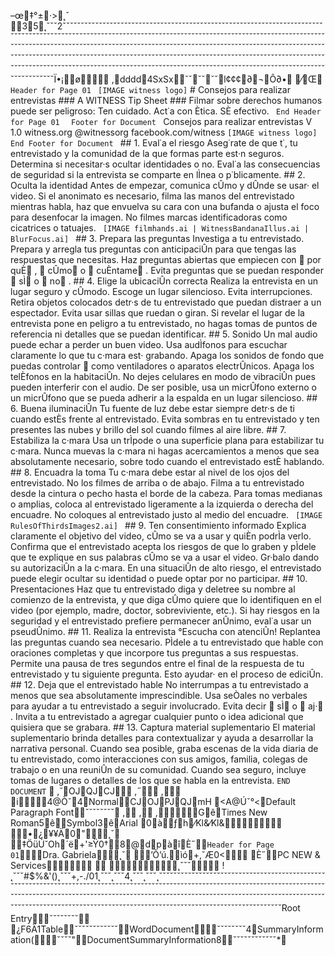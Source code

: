 –œ‡°±·                >  ˛ˇ	               3          5      ˛ˇˇˇ    2   ˇˇˇˇˇˇˇˇˇˇˇˇˇˇˇˇˇˇˇˇˇˇˇˇˇˇˇˇˇˇˇˇˇˇˇˇˇˇˇˇˇˇˇˇˇˇˇˇˇˇˇˇˇˇˇˇˇˇˇˇˇˇˇˇˇˇˇˇˇˇˇˇˇˇˇˇˇˇˇˇˇˇˇˇˇˇˇˇˇˇˇˇˇˇˇˇˇˇˇˇˇˇˇˇˇˇˇˇˇˇˇˇˇˇˇˇˇˇˇˇˇˇˇˇˇˇˇˇˇˇˇˇˇˇˇˇˇˇˇˇˇˇˇˇˇˇˇˇˇˇˇˇˇˇˇˇˇˇˇˇˇˇˇˇˇˇˇˇˇˇˇˇˇˇˇˇˇˇˇˇˇˇˇˇˇˇˇˇˇˇˇˇˇˇˇˇˇˇˇˇˇˇˇˇˇˇˇˇˇˇˇˇˇˇˇˇˇˇˇˇˇˇˇˇˇˇˇˇˇˇˇˇˇˇˇˇˇˇˇˇˇˇˇˇˇˇˇˇˇˇˇˇˇˇˇˇˇˇˇˇˇˇˇˇˇˇˇˇˇˇˇˇˇˇˇˇˇˇˇˇˇˇˇˇˇˇˇˇˇˇˇˇˇˇˇˇˇˇˇˇˇˇˇˇˇˇˇˇˇˇˇˇˇˇˇˇˇˇˇˇˇˇˇˇˇˇˇˇˇˇˇˇˇˇˇˇˇˇˇˇˇˇˇˇˇˇˇˇˇˇˇˇˇˇˇˇˇˇˇˇˇˇˇˇˇˇˇˇˇˇˇˇˇˇˇˇˇˇˇˇˇˇˇˇˇˇˇˇˇˇˇˇˇˇˇˇˇˇˇˇˇˇˇˇˇˇˇˇˇˇˇˇˇˇˇˇˇˇˇˇˇˇˇˇˇˇˇˇˇˇˇˇÏ•¡       ø           ,   dddd                          4  Sx  Sx                                ˇˇ         ˇˇ         ˇˇ                 l     ¢       ¢                                   ¢                                              ∂      ¬              Ô   ∂                                                                                                                           •             ⁄                                                                                                                                                                                                                                                                                                                                                                                                                                      Œ                                                                                                                                                                                                                                                                                                                                                                                                                                                                                                                                                                                                                                                                                                                    ` ` `   H e a d e r   f o r   P a g e   0 1   ` ` ` 
 
 ` ` ` [ I M A G E   w i t n e s s   l o g o ] ` ` ` 
 
 #   C o n s e j o s   p a r a   r e a l i z a r   e n t r e v i s t a s 
 # # #   A   W I T N E S S   T i p   S h e e t 
 
 # # #   F i l m a r   s o b r e   d e r e c h o s   h u m a n o s   p u e d e   s e r   p e l i g r o s o :   T e n   c u i d a d o .   A c t ˙ a   c o n   È t i c a .   S È   e f e c t i v o . 
 
 ` ` `   E n d   H e a d e r   f o r   P a g e   0 1   ` ` ` 
 
 ` ` `   F o o t e r   f o r   D o c u m e n t   ` ` ` 
 
 C o n s e j o s   p a r a   r e a l i z a r   e n t r e v i s t a s   V   1 . 0 
 
 w i t n e s s . o r g 
 @ w i t n e s s o r g 
 f a c e b o o k . c o m / w i t n e s s 
 ` ` ` [ I M A G E   w i t n e s s   l o g o ] ` ` ` 
 
 ` ` `   E n d   F o o t e r   f o r   D o c u m e n t   ` ` ` 
 
 # #   1 .   E v a l ˙ a   e l   r i e s g o 
 A s e g ˙ r a t e   d e   q u e   t ˙ ,   t u   e n t r e v i s t a d o   y   l a   c o m u n i d a d   d e   l a   q u e   f o r m a s   p a r t e   e s t · n   s e g u r o s .   D e t e r m i n a   s i   n e c e s i t a r · s   o c u l t a r   i d e n t i d a d e s   o   n o .   E v a l ˙ a   l a s   c o n s e c u e n c i a s   d e   s e g u r i d a d   s i   l a   e n t r e v i s t a   s e   c o m p a r t e   e n   l Ì n e a   o   p ˙ b l i c a m e n t e . 
 
 # #   2 .   O c u l t a   l a   i d e n t i d a d 
 A n t e s   d e   e m p e z a r ,   c o m u n i c a   c Û m o   y   d Û n d e   s e   u s a r ·   e l   v i d e o .   S i   e l   a n o n i m a t o   e s   n e c e s a r i o ,   f i l m a   l a s   m a n o s   d e l   e n t r e v i s t a d o   m i e n t r a s   h a b l a ,   h a z   q u e   e n v u e l v a   s u   c a r a   c o n   u n a   b u f a n d a   o   a j u s t a   e l   f o c o   p a r a   d e s e n f o c a r   l a   i m a g e n .   N o   f i l m e s   m a r c a s   i d e n t i f i c a d o r a s   c o m o   c i c a t r i c e s   o   t a t u a j e s . 
 
 ` ` `   [ I M A G E   f i l m h a n d s . a i   |   W i t n e s s B a n d a n a I l l u s . a i   |   B l u r F o c u s . a i ]   ` ` ` 
 
 # #   3 .   P r e p a r a   l a s   p r e g u n t a s 
 I n v e s t i g a   a   t u   e n t r e v i s t a d o .   P r e p a r a   y   a r r e g l a   t u s   p r e g u n t a s   c o n   a n t i c i p a c i Û n   p a r a   q u e   t e n g a s   l a s   r e s p u e s t a s   q u e   n e c e s i t a s .   H a z   p r e g u n t a s   a b i e r t a s   q u e   e m p i e c e n   c o n    p o r   q u È  ,    c Û m o    o    c u È n t a m e  .   E v i t a   p r e g u n t a s   q u e   s e   p u e d a n   r e s p o n d e r    s Ì    o    n o  . 
 
 # #   4 .   E l i g e   l a   u b i c a c i Û n   c o r r e c t a 
 R e a l i z a   l a   e n t r e v i s t a   e n   u n   l u g a r   s e g u r o   y   c Û m o d o .   E s c o g e   u n   l u g a r   s i l e n c i o s o .   E v i t a   i n t e r r u p c i o n e s .   R e t i r a   o b j e t o s   c o l o c a d o s   d e t r · s   d e   t u   e n t r e v i s t a d o   q u e   p u e d a n   d i s t r a e r   a   u n   e s p e c t a d o r .   E v i t a   u s a r   s i l l a s   q u e   r u e d a n   o   g i r a n .   S i   r e v e l a r   e l   l u g a r   d e   l a   e n t r e v i s t a   p o n e   e n   p e l i g r o   a   t u   e n t r e v i s t a d o ,   n o   h a g a s   t o m a s   d e   p u n t o s   d e   r e f e r e n c i a   n i   d e t a l l e s   q u e   s e   p u e d a n   i d e n t i f i c a r . 
 
 # #   5 .   S o n i d o 
 U n   m a l   a u d i o   p u e d e   e c h a r   a   p e r d e r   u n   b u e n   v i d e o .   U s a   a u d Ì f o n o s   p a r a   e s c u c h a r   c l a r a m e n t e   l o   q u e   t u   c · m a r a   e s t ·   g r a b a n d o .   A p a g a   l o s   s o n i d o s   d e   f o n d o   q u e   p u e d a s   c o n t r o l a r    c o m o   v e n t i l a d o r e s   o   a p a r a t o s   e l e c t r Û n i c o s .   A p a g a   l o s   t e l È f o n o s   e n   l a   h a b i t a c i Û n .   N o   d e j e s   c e l u l a r e s   e n   m o d o   d e   v i b r a c i Û n   p u e s   p u e d e n   i n t e r f e r i r   c o n   e l   a u d i o .   D e   s e r   p o s i b l e ,   u s a   u n   m i c r Û f o n o   e x t e r n o   o   u n   m i c r Û f o n o   q u e   s e   p u e d a   a d h e r i r   a   l a   e s p a l d a   e n   u n   l u g a r   s i l e n c i o s o . 
 
 # #   6 .   B u e n a   i l u m i n a c i Û n 
 T u   f u e n t e   d e   l u z   d e b e   e s t a r   s i e m p r e   d e t r · s   d e   t i   c u a n d o   e s t È s   f r e n t e   a l   e n t r e v i s t a d o .   E v i t a   s o m b r a s   e n   t u   e n t r e v i s t a d o   y   t e n   p r e s e n t e s   l a s   n u b e s   y   b r i l l o   d e l   s o l   c u a n d o   f i l m e s   a l   a i r e   l i b r e . 
 
 # #   7 .   E s t a b i l i z a   l a   c · m a r a 
 U s a   u n   t r Ì p o d e   o   u n a   s u p e r f i c i e   p l a n a   p a r a   e s t a b i l i z a r   t u   c · m a r a .   N u n c a   m u e v a s   l a   c · m a r a   n i   h a g a s   a c e r c a m i e n t o s   a   m e n o s   q u e   s e a   a b s o l u t a m e n t e   n e c e s a r i o ,   s o b r e   t o d o   c u a n d o   e l   e n t r e v i s t a d o   e s t È   h a b l a n d o . 
 
 # #   8 .   E n c u a d r a   l a   t o m a 
 T u   c · m a r a   d e b e   e s t a r   a l   n i v e l   d e   l o s   o j o s   d e l   e n t r e v i s t a d o .   N o   l o s   f i l m e s   d e   a r r i b a   o   d e   a b a j o .   F i l m a   a   t u   e n t r e v i s t a d o   d e s d e   l a   c i n t u r a   o   p e c h o   h a s t a   e l   b o r d e   d e   l a   c a b e z a .   P a r a   t o m a s   m e d i a n a s   o   a m p l i a s ,   c o l o c a   a l   e n t r e v i s t a d o   l i g e r a m e n t e   a   l a   i z q u i e r d a   o   d e r e c h a   d e l   e n c u a d r e .   N o   c o l o q u e s   a l   e n t r e v i s t a d o   j u s t o   a l   m e d i o   d e l   e n c u a d r e . 
 
 ` ` `   [ I M A G E   R u l e s O f T h i r d s I m a g e s 2 . a i ]   ` ` ` 
 
 # #   9 .   T e n   c o n s e n t i m i e n t o   i n f o r m a d o 
 E x p l i c a   c l a r a m e n t e   e l   o b j e t i v o   d e l   v i d e o ,   c Û m o   s e   v a   a   u s a r   y   q u i È n   p o d r Ì a   v e r l o .   C o n f i r m a   q u e   e l   e n t r e v i s t a d o   a c e p t a   l o s   r i e s g o s   d e   q u e   l o   g r a b e n   y   p Ì d e l e   q u e   t e   e x p l i q u e   e n   s u s   p a l a b r a s   c Û m o   s e   v a   a   u s a r   e l   v i d e o .   G r · b a l o   d a n d o   s u   a u t o r i z a c i Û n   a   l a   c · m a r a .   E n   u n a   s i t u a c i Û n   d e   a l t o   r i e s g o ,   e l   e n t r e v i s t a d o   p u e d e   e l e g i r   o c u l t a r   s u   i d e n t i d a d   o   p u e d e   o p t a r   p o r   n o   p a r t i c i p a r . 
 
 # #   1 0 .   P r e s e n t a c i o n e s 
 H a z   q u e   t u   e n t r e v i s t a d o   d i g a   y   d e l e t r e e   s u   n o m b r e   a l   c o m i e n z o   d e   l a   e n t r e v i s t a ,   y   q u e   d i g a   c Û m o   q u i e r e   q u e   l o   i d e n t i f i q u e n   e n   e l   v i d e o   ( p o r   e j e m p l o ,   m a d r e ,   d o c t o r ,   s o b r e v i v i e n t e ,   e t c . ) .   S i   h a y   r i e s g o s   e n   l a   s e g u r i d a d   y   e l   e n t r e v i s t a d o   p r e f i e r e   p e r m a n e c e r   a n Û n i m o ,   e v a l ˙ a   u s a r   u n   p s e u d Û n i m o . 
 
 # #   1 1 .   R e a l i z a   l a   e n t r e v i s t a 
 ° E s c u c h a   c o n   a t e n c i Û n !   R e p l a n t e a   l a s   p r e g u n t a s   c u a n d o   s e a   n e c e s a r i o .   P Ì d e l e   a   t u   e n t r e v i s t a d o   q u e   h a b l e   c o n   o r a c i o n e s   c o m p l e t a s   y   q u e   i n c o r p o r e   t u s   p r e g u n t a s   a   s u s   r e s p u e s t a s .   P e r m i t e   u n a   p a u s a   d e   t r e s   s e g u n d o s   e n t r e   e l   f i n a l   d e   l a   r e s p u e s t a   d e   t u   e n t r e v i s t a d o   y   t u   s i g u i e n t e   p r e g u n t a .   E s t o   a y u d a r ·   e n   e l   p r o c e s o   d e   e d i c i Û n . 
 
 # #   1 2 .   D e j a   q u e   e l   e n t r e v i s t a d o   h a b l e 
 N o   i n t e r r u m p a s   a   t u   e n t r e v i s t a d o   a   m e n o s   q u e   s e a   a b s o l u t a m e n t e   i m p r e s c i n d i b l e .   U s a   s e Ò a l e s   n o   v e r b a l e s   p a r a   a y u d a r   a   t u   e n t r e v i s t a d o   a   s e g u i r   i n v o l u c r a d o .   E v i t a   d e c i r    s Ì    o    a j ·  .   I n v i t a   a   t u   e n t r e v i s t a d o   a   a g r e g a r   c u a l q u i e r   p u n t o   o   i d e a   a d i c i o n a l   q u e   q u i s i e r a   q u e   s e   g r a b a r a . 
 
 # #   1 3 .   C a p t u r a   m a t e r i a l   s u p l e m e n t a r i o 
 E l   m a t e r i a l   s u p l e m e n t a r i o   b r i n d a   d e t a l l e s   p a r a   c o n t e x t u a l i z a r   y   a y u d a   a   d e s a r r o l l a r   l a   n a r r a t i v a   p e r s o n a l .   C u a n d o   s e a   p o s i b l e ,   g r a b a   e s c e n a s   d e   l a   v i d a   d i a r i a   d e   t u   e n t r e v i s t a d o ,   c o m o   i n t e r a c c i o n e s   c o n   s u s   a m i g o s ,   f a m i l i a ,   c o l e g a s   d e   t r a b a j o   o   e n   u n a   r e u n i Û n   d e   s u   c o m u n i d a d .   C u a n d o   s e a   s e g u r o ,   i n c l u y e   t o m a s   d e   l u g a r e s   o   d e t a l l e s   d e   l o s   q u e   s e   h a b l a   e n   l a   e n t r e v i s t a . 
 
 ` ` ` E N D   D O C U M E N T ` ` ` 
                                                                                                                                                                                                                                                                                                                                                                                                                                                                                                     ,  ˘                                                                                                                                                                                                                                                                                                                                                                                                                                                                                                         OJ QJ CJ     ,  ˝                                                                                                                                                                                                                                                                                                                                                                                                                                                                                                                         ,                                                                                                                                                                                                                                                                                                                                                                                                                                                                                                                           
  i      4  @Òˇ 4    N o r m a l       CJ OJ PJ QJ mH	                  < A@Úˇ° <    D e f a u l t   P a r a g r a p h   F o n t                     ˇˇˇˇ  ˇˇˇˇ    ,         ,         ,                        Gê                                    T i m e s   N e w   R o m a n   5ê                                   S y m b o l   3ê                                    A r i a l      0à ƒ  h    ⁄Kl&⁄Kl&                                            	                                                                                                                                                                                                                                                                                                                          •¿¥ ¥ Ä 0                                                                                     "                                                                                                                                                                                                                                                                                                                                                                                                                                                                                                                                                                                                                                                                                                                                                                                                                                                                                                                                                                                                                                                                                                                                                                                                                                                                                                                                                                                                                                                                                                                                                                                                                                                                                                                                                                                                                                                                                                                                                                                                                                                                                                                                                                                                                                                                                                                                                                                                                                                                                                                                                                                                                                                                                                                                                                                                                                                                                                                                                                                                                                                                                                                                                                                                                                                                                                    ˛ˇ  
                    ‡ÖüÚ˘Oh´ë +'≥Ÿ0   †         8      @      d      p      à      î      È˝        ``` Header for Page 01 ```                  Dra. Gabriela                                                                                                                                                                                                                                                                                                                                                                                                                                                                                                                                                                                                                                                                                                                                                                                                                                                                                                                                                                                                                                                                                                                                                                                                                                                                                                                                                                                                                                                                                                                                                                                                                                                                                                                                                                                                                                                                                                                                                                                                                                                                                                                                                                                                                                                                                                                                                                                                                                                                                                                                                                                                                                                                                                                                                                                                                                                                                                                                                                                                                                                                                                                                                                                                                                                                                                                                                                                                                                                                                                                                                                                                                                                                                                                                                                                                                                                                                                                                                                                                                                                                       ˛ˇ  
                    ’Õ’ú.ìó +,˘Æ0   <                      È˝        PC NEW & Services                                                                                                                                                                                                                                                                                                                                                                                                                                                                                                                                                                                                                                                                                                                                                                                                                                                                                                                                                                                                                                                                                                                                                                                                                                                                                                                                                                                                                                                                                                                                                                                                                                                                                                                                                                                                                                                                                                                                                                                                                                                                                                                                                                                                                                                                                                                                                                                                                                                                                                                                                                                                                                                                                                                                                                                                                                                                                                                                                                                                                                                                                                                                                                                                                                                                                                                                                                                                                                                                                                                                                                                                                                                                                                                                                                                                                                                                                                                                                                                                                                                                                                                                                                               	   
         
                                       ˛ˇˇˇ                   !   ˛ˇˇˇ#   $   %   &   '   (   )   ˛ˇˇˇ+   ,   -   .   /   0   1   ˛ˇˇˇ˛ˇˇˇ4   ˛ˇˇˇ˛ˇˇˇ˛ˇˇˇˇˇˇˇˇˇˇˇˇˇˇˇˇˇˇˇˇˇˇˇˇˇˇˇˇˇˇˇˇˇˇˇˇˇˇˇˇˇˇˇˇˇˇˇˇˇˇˇˇˇˇˇˇˇˇˇˇˇˇˇˇˇˇˇˇˇˇˇˇˇˇˇˇˇˇˇˇˇˇˇˇˇˇˇˇˇˇˇˇˇˇˇˇˇˇˇˇˇˇˇˇˇˇˇˇˇˇˇˇˇˇˇˇˇˇˇˇˇˇˇˇˇˇˇˇˇˇˇˇˇˇˇˇˇˇˇˇˇˇˇˇˇˇˇˇˇˇˇˇˇˇˇˇˇˇˇˇˇˇˇˇˇˇˇˇˇˇˇˇˇˇˇˇˇˇˇˇˇˇˇˇˇˇˇˇˇˇˇˇˇˇˇˇˇˇˇˇˇˇˇˇˇˇˇˇˇˇˇˇˇˇˇˇˇˇˇˇˇˇˇˇˇˇˇˇˇˇˇˇˇˇˇˇˇˇˇˇˇˇˇˇˇˇˇˇˇˇˇˇˇˇˇˇˇˇˇˇˇˇˇˇˇˇˇˇˇˇˇˇˇˇˇˇˇˇˇˇˇˇˇˇˇˇˇˇˇˇˇˇˇˇˇR o o t   E n t r y                                              ˇˇˇˇˇˇˇˇ   	     ¿      F                    6   Ä       1 T a b l e                                                       ˇˇˇˇˇˇˇˇˇˇˇˇ                                              W o r d D o c u m e n t                                             ˇˇˇˇˇˇˇˇ                                         4       S u m m a r y I n f o r m a t i o n                           (       ˇˇˇˇ                                    "           D o c u m e n t S u m m a r y I n f o r m a t i o n           8 ˇˇˇˇˇˇˇˇˇˇˇˇ                                    *                                                                                                                                                                                                                                                                                                                                                                                                                                                                                                                                                                                                                                                                                                                                                                                                                                                                                                                                                                                                                                                                                                                                                                                                                                                                                                                                                                                                                                                                          